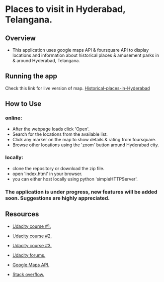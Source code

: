 # Places to visit in Hyderabad, Telangana.

## Overview

* This application uses google maps API & foursquare API to display locations and information about historical places & amusement parks in & around Hyderabad, Telangana.

## Running the app

Check this link for live version of map. [Historical-places-in-Hyderabad](https://samtopper.github.io/Hyderabad-Famous-locations-info/)

## How to Use

### online:

* After the webpage loads click 'Open'.
* Search for the locations from the available list.
* Click any marker on the map to show details & rating from foursquare.
* Browse other locations using the 'zoom' button around Hyderabad city.

### locally:

* clone the repository or download the zip file.
* open 'index.html' in your browser.
* you can either host locally using python 'simpleHTTPServer'.


### The application is under progress, new features will be added soon. Suggestions are highly appreciated.

## Resources

* [Udacity course #1.](https://www.udacity.com/course/intro-to-ajax--ud110)

* [Udacity course #2.](https://www.udacity.com/course/javascript-design-patterns--ud989)

* [Udacity course #3.](https://www.udacity.com/course/google-maps-apis--ud864)

* [Udacity forums.](https://discussions.udacity.com/t/how-to-convert-mvo-pattern-code-into-knockout-pattern/202199)

* [Google Maps API.](https://developers.google.com/maps/documentation/javascript/)

* [Stack overflow.](http://stackoverflow.com/questions/tagged/ajax)
